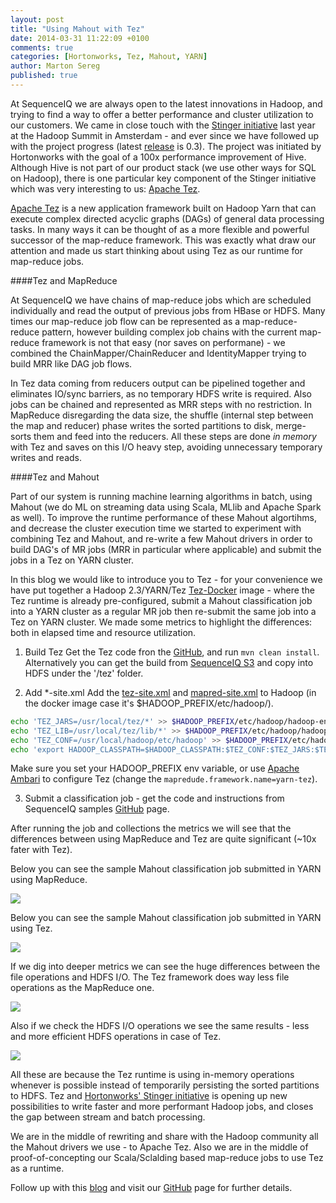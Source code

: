 ```yaml
---
layout: post
title: "Using Mahout with Tez"
date: 2014-03-31 11:22:09 +0100
comments: true
categories: [Hortonworks, Tez, Mahout, YARN]
author: Marton Sereg
published: true
---
```


At SequenceIQ we are always open to the latest innovations in Hadoop, and trying to find a way to offer a better performance and cluster utilization to our customers. We came in close touch with the [Stinger initiative](http://hortonworks.com/labs/stinger/) last year at the Hadoop Summit in Amsterdam - and ever since we have followed up with the project progress (latest [release](http://hortonworks.com/blog/apache-tez-0-3-released/) is 0.3). The project was initiated by Hortonworks with the goal of a 100x performance improvement of Hive.
Although Hive is not part of our product stack (we use other ways for SQL on Hadoop), there is one particular key component of the Stinger initiative which was very interesting to us: [Apache Tez](https://github.com/apache/incubator-tez).

[Apache Tez](http://incubator.apache.org/projects/tez.html) is a new application framework built on Hadoop Yarn that can execute complex directed acyclic graphs (DAGs) of general data processing tasks. In many ways it can be thought of as a more flexible and powerful successor of the map-reduce framework. This was exactly what draw our attention and made us start thinking about using Tez as our runtime for map-reduce jobs.


####Tez and MapReduce

At SequenceIQ we have chains of map-reduce jobs which are scheduled individually and read the output of previous jobs from HBase or HDFS. Many times our map-reduce job flow can be represented as a map-reduce-reduce pattern, however building complex job chains with the current map-reduce framework is not that easy (nor saves on performane) - we combined the ChainMapper/ChainReducer and IdentityMapper trying to build MRR like DAG job flows.

In Tez data coming from reducers output can be pipelined together and eliminates IO/sync barriers, as no temporary HDFS write is required. Also jobs can be chained and represented as MRR steps with no restriction.
In MapReduce disregarding the data size, the shuffle (internal step between the map and reducer) phase writes the sorted partitions to disk, merge-sorts them and feed into the reducers. All these steps are done *in memory* with Tez and saves on this I/O heavy step, avoiding unnecessary temporary writes and reads.

####Tez and Mahout

Part of our system is running machine learning algorithms in batch, using Mahout (we do ML on streaming data using Scala, MLlib and Apache Spark as well). To improve the runtime performance of these Mahout algortihms, and decrease the cluster execution time we started to experiment with combining Tez and Mahout, and re-write a few Mahout drivers in order to build DAG's of MR jobs (MRR in particular where applicable) and submit the jobs in a Tez on YARN cluster.

<!--more-->

In this blog we would like to introduce you to Tez - for your convenience we have put together a Hadoop 2.3/YARN/Tez  [Tez-Docker](https://github.com/sequenceiq/tez-docker) image - where the Tez runtime is already pre-configured, submit a Mahout classification job into a YARN cluster as a regular MR job then re-submit the same job into a Tez on YARN cluster.
We made some metrics to highlight the differences: both in elapsed time and resource utilization.

1. Build Tez
Get the Tez code fron the [GitHub](https://github.com/apache/incubator-tez), and run `mvn clean install`. Alternatively you can get the build from [SequenceIQ S3](https://s3-eu-west-1.amazonaws.com/seq-tez/tez-0.3.0-incubating.tar.gz) and copy into HDFS under the '/tez' folder.

2. Add *-site.xml
Add the [tez-site.xml](https://raw.githubusercontent.com/sequenceiq/tez-docker/master/tez-site.xml) and [mapred-site.xml](https://github.com/sequenceiq/tez-docker/blob/master/mapred-site.xml) to Hadoop (in the docker image case it's $HADOOP_PREFIX/etc/hadoop/).

``` bash
echo 'TEZ_JARS=/usr/local/tez/*' >> $HADOOP_PREFIX/etc/hadoop/hadoop-env.sh
echo 'TEZ_LIB=/usr/local/tez/lib/*' >> $HADOOP_PREFIX/etc/hadoop/hadoop-env.sh
echo 'TEZ_CONF=/usr/local/hadoop/etc/hadoop' >> $HADOOP_PREFIX/etc/hadoop/hadoop-env.sh
echo 'export HADOOP_CLASSPATH=$HADOOP_CLASSPATH:$TEZ_CONF:$TEZ_JARS:$TEZ_LIB' >> $HADOOP_PREFIX/etc/hadoop/hadoop-env.sh
```
Make sure you set your HADOOP_PREFIX env variable, or use [Apache Ambari](http://ambari.apache.org/) to configure Tez (change the `mapredude.framework.name=yarn-tez`).

3. Submit a classification job - get the code and instructions from SequenceIQ samples [GitHub](https://github.com/sequenceiq/sequenceiq-samples) page.

After running the job and collections the metrics we will see that the differences between using MapReduce and Tez are quite significant (~10x fater with Tez).

Below you can see the sample Mahout classification job submitted in YARN using MapReduce.

![](https://raw.githubusercontent.com/sequenceiq/sequenceiq-samples/master/tez-dag-jobs/resources/Classification_Mahout_MR.png)

Below you can see the sample Mahout classification job submitted in YARN using Tez.

![](https://raw.githubusercontent.com/sequenceiq/sequenceiq-samples/master/tez-dag-jobs/resources/Classification_Mahout_TEZ.png)

If we dig into deeper metrics we can see the huge differences between the file operations and HDFS I/O. The Tez framework does way less file operations as the MapReduce one.

![](https://raw.githubusercontent.com/sequenceiq/sequenceiq-samples/master/tez-dag-jobs/resources/fileops_tez_vs_mr.png)

Also if we check the HDFS I/O operations we see the same results - less and more efficient HDFS operations in case of Tez.

![](https://raw.githubusercontent.com/sequenceiq/sequenceiq-samples/master/tez-dag-jobs/resources/hdfsio_tez_vs_mr.png)

All these are because the Tez runtime is using in-memory operations whenever is possible instead of temporarily persisting the sorted partitions to HDFS.
Tez and [Hortonworks' Stinger initiative](http://hortonworks.com/labs/stinger/) is opening up new possibilities to write faster and more performant Hadoop jobs, and closes the gap between stream and batch processing.

We are in the middle of rewriting and share with the Hadoop community all the Mahout drivers we use - to Apache Tez. Also we are in the middle of proof-of-concepting our Scala/Sclalding based map-reduce jobs to use Tez as a runtime.

Follow up with this [blog](http://blog.sequenceiq.com/) and visit our [GitHub](https://github.com/sequenceiq) page for further details.
